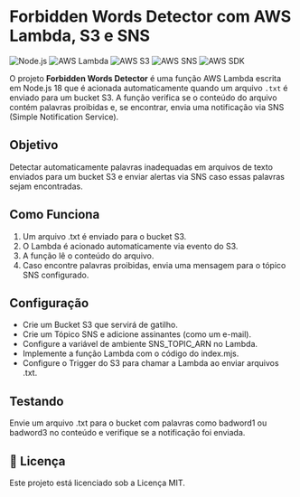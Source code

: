 # Forbidden Words Detector com AWS Lambda, S3 e SNS

![Node.js](https://img.shields.io/badge/Node.js-18.x-orange?logo=node.js)
![AWS Lambda](https://img.shields.io/badge/AWS%20Lambda-function-orange?logo=aws-lambda)
![AWS S3](https://img.shields.io/badge/AWS%20S3-storage-green?logo=amazon-s3)
![AWS SNS](https://img.shields.io/badge/AWS%20SNS-messaging-pink?logo=amazon-aws)
![AWS SDK](https://img.shields.io/badge/AWS%20SDK-v3.422.0-yellow?logo=amazon-aws)

O projeto **Forbidden Words Detector** é uma função AWS Lambda escrita em Node.js 18 que é acionada automaticamente quando um arquivo `.txt` é enviado para um bucket S3. A função verifica se o conteúdo do arquivo contém palavras proibidas e, se encontrar, envia uma notificação via SNS (Simple Notification Service).

## Objetivo

Detectar automaticamente palavras inadequadas em arquivos de texto enviados para um bucket S3 e enviar alertas via SNS caso essas palavras sejam encontradas.

## Como Funciona

1. Um arquivo .txt é enviado para o bucket S3.
2. O Lambda é acionado automaticamente via evento do S3.
3. A função lê o conteúdo do arquivo.
4. Caso encontre palavras proibidas, envia uma mensagem para o tópico SNS configurado.

## Configuração

- Crie um Bucket S3 que servirá de gatilho.
- Crie um Tópico SNS e adicione assinantes (como um e-mail).
- Configure a variável de ambiente SNS_TOPIC_ARN no Lambda.
- Implemente a função Lambda com o código do index.mjs.
- Configure o Trigger do S3 para chamar a Lambda ao enviar arquivos .txt.

## Testando

Envie um arquivo .txt para o bucket com palavras como badword1 ou badword3 no conteúdo e verifique se a notificação foi enviada.

## 📄 Licença

Este projeto está licenciado sob a Licença MIT.
